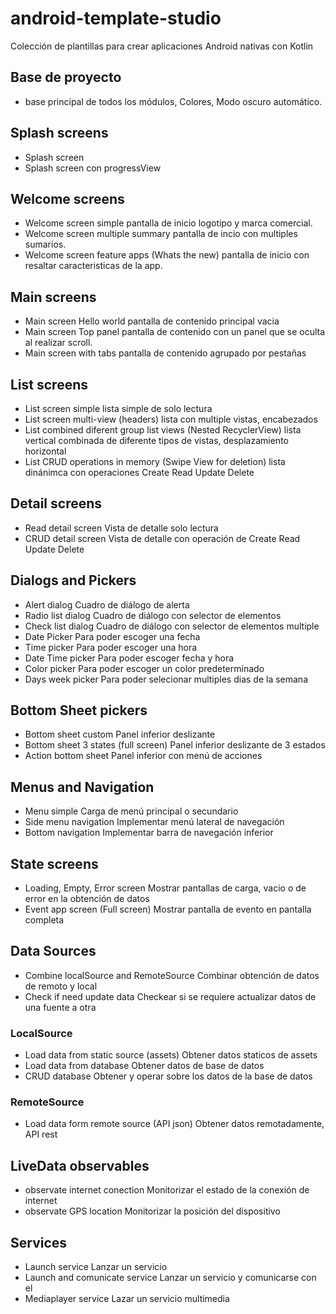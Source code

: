 # android-template-studio
Colección de plantillas para crear aplicaciones Android nativas con Kotlin


## Base de proyecto
- base principal de todos los módulos, Colores, Modo oscuro automático.

## Splash screens
 - Splash screen
 - Splash screen con progressView
 
 ## Welcome screens
 - Welcome screen simple
	 pantalla de inicio logotipo y marca comercial.
 - Welcome screen multiple summary
	 pantalla de incio con multiples sumarios.
 - Welcome screen feature apps (Whats the new)
	 pantalla de inicio con resaltar caracteristicas de la app.

## Main screens
- Main screen Hello world
	 pantalla de contenido principal vacia
- Main screen Top panel
	pantalla de contenido con un panel que se oculta al realizar scroll.
- Main screen with tabs
	pantalla de contenido agrupado por pestañas
	
## List screens
- List screen simple
	lista simple de solo lectura
- List screen multi-view (headers)
	lista con multiple vistas, encabezados
- List combined diferent group list views (Nested RecyclerView)
	lista vertical combinada de diferente tipos de vistas, desplazamiento horizontal
- List CRUD operations in memory (Swipe View for deletion)
	lista dinánimca con operaciones Create Read Update Delete

## Detail screens
- Read detail screen
	Vista de detalle solo lectura
- CRUD detail screen
	Vista de detalle con operación de Create Read Update Delete

## Dialogs and Pickers
- Alert dialog
	Cuadro de diálogo de alerta
- Radio list dialog
	Cuadro de diálogo con selector de elementos
- Check list dialog
	Cuadro de diálogo con selector de elementos multiple
- Date Picker
	Para poder escoger una fecha
- Time picker
	Para poder escoger una hora
- Date Time picker
	Para poder escoger fecha y hora
- Color picker
	Para poder escoger un color predeterminado
- Days week picker
	Para poder selecionar multiples dias de la semana

## Bottom Sheet pickers
- Bottom sheet custom
	Panel inferior deslizante
- Bottom sheet 3 states (full screen)
	Panel inferior deslizante de 3 estados
- Action bottom sheet
	Panel inferior con menú de acciones

## Menus and Navigation
- Menu simple
	Carga de menú principal o secundario
- Side menu navigation
	Implementar menú lateral de navegación
- Bottom navigation
	Implementar barra de navegación inferior

## State screens
- Loading, Empty, Error screen
	Mostrar pantallas de carga, vacio o de error en la obtención de datos
- Event app screen (Full screen)
	Mostrar pantalla de evento en pantalla completa

## Data Sources
 - Combine localSource and RemoteSource
	 Combinar obtención de datos de remoto y local
- Check if need update data
	Checkear si se requiere actualizar datos de una fuente a otra

### LocalSource
- Load data from static source (assets)
	Obtener datos staticos de assets
- Load data from database
	Obtener datos de base de datos
- CRUD database
	Obtener y operar sobre los datos de la base de datos

### RemoteSource
- Load data form remote source (API json)
	Obtener datos remotadamente, API rest

## LiveData observables
- observate internet conection
	Monitorizar el estado de la conexión de internet
- observate GPS location
	Monitorizar la posición del dispositivo

## Services
- Launch service
	Lanzar un servicio
- Launch and comunicate service
	Lanzar un servicio y comunicarse con el
- Mediaplayer service
	Lazar un servicio multimedia
